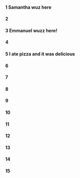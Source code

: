 #### 1 Samantha wuz here
#### 2
#### 3 Emmanuel wuzz here! 
#### 4
#### 5 I ate pizza and it was delicious 
#### 6
#### 7
#### 8
#### 9
#### 10
#### 11
#### 12
#### 13
#### 14
#### 15